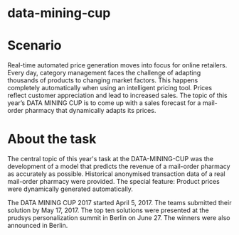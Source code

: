 # data-mining-cup

# Scenario
Real-time automated price generation moves into focus for online retailers. Every day, category management faces the challenge of adapting thousands of products to changing market factors. This happens completely automatically when using an intelligent pricing tool. Prices reflect customer appreciation and lead to increased sales. The topic of this year’s DATA MINING CUP is to come up with a sales forecast for a mail-order pharmacy that dynamically adapts its prices. 

# About the task
The central topic of this year's task at the DATA-MINING-CUP was the development of a model  that predicts the revenue of a mail-order pharmacy as accurately as possible. Historical anonymised transaction data of a real mail-order pharmacy were provided. The special feature: Product prices were dynamically generated automatically.

The DATA MINING CUP 2017 started April 5, 2017. The teams submitted their solution by May 17, 2017. The top ten solutions were presented at the prudsys personalization summit in Berlin on June 27. The winners were also announced in Berlin.

